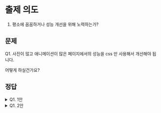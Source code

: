 # 출제 의도
1. 평소에 꼼꼼하거나 성능 개선을 위해 노력하는가?
## 문제
Q1. 사진이 많고 애니메이션이 많은 페이지에서의 성능을 css 만 사용해서 개선해야 됩니다.

어떻게 하실건가요?
## 정답
<details><summary>Q1. 1안</summary>
<pre>
GPU 의 가속화를 위해서 꼼수를 쓸 수 있습니다.

transform: translate3d(0, 0, 0);

GPU 를 사용함으로서 빨라지지만, RAM 이나 GPU 의 메모리 사용량이 커지며 하드웨어 가속은 많은 노드를 사용할수록 악영향을 끼칠 수 있습니다.
</pre>
</details>
<details><summary>Q1. 2안</summary>
<pre>
will-change: transform;
will-change 를 지원하는 브라우저라면 핵(1안)을 사용하지 않으면 좋습니다.
명확하게 브라우저에게 이 엘리먼트와 컨탠츠는 어떤 행위에 대해서 가속화를 진행해라 하기 때문입니다. 
하지만 많은 엘리먼트에 대해 일어날 변경을 전부 브라우저에게 최적화하라고 시킨다면 실제로는 악영향을 받을 수 있습니다.
will-change 는 그렇기 때문에 남용이 되면 안되고 사용하고 지워주는것이 성능에 좋습니다. (e.g A 에게 hover 시에 will-change 를 주고 hover 가 끝나면 auto 로 변경하거나 지운다.)
</pre>
</details>